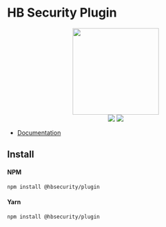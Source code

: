 # HB Security Plugin


<p align="center">
<img width="200px" src="https://i.imgur.com/ydbs9nD.png">
<br>
<img src="https://img.shields.io/npm/v/@hbsecurity/plugin">
<img src="https://img.shields.io/npm/dm/@hbsecurity/plugin">
</p>

<ul>
	<li><a href="https://hbsecurity.netlify.app/">Documentation</a></li>
</ul>

## Install

#### NPM
`npm install @hbsecurity/plugin`

#### Yarn
`npm install @hbsecurity/plugin`
